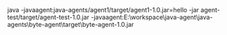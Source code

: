 java -javaagent:java-agents/agent1/target/agent1-1.0.jar=hello  -jar agent-test/target/agent-test-1.0.jar
-javaagent:E:\workspace\java-agent\java-agents\byte-agent\target\byte-agent-1.0.jar 

